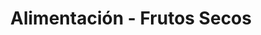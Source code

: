 ---
title: "Alimentación - Frutos Secos"
url: /talavera-de-la-reina/alimentacion-frutos-secos-2/
shop: Lebensmittel
---